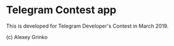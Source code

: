 # Telegram Contest app

This is developed for Telegram Developer's Contest in March 2019.

(c) Alexey Grinko
